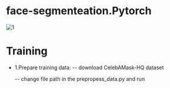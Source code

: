 # face-segmenteation.Pytorch
![1](https://user-images.githubusercontent.com/92161283/214219180-64441ea6-1da5-456f-9ea4-0acb4094ecb3.png)

# Training
+ 1.Prepare training data: -- download CelebAMask-HQ dataset

   -- change file path in the prepropess_data.py and run
